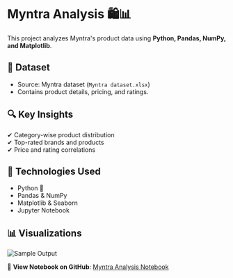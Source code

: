 # Myntra Analysis 🛍️📊  

This project analyzes Myntra's product data using **Python, Pandas, NumPy, and Matplotlib**.  

## 📂 Dataset  
- Source: Myntra dataset (`Myntra dataset.xlsx`)  
- Contains product details, pricing, and ratings.  

## 🔍 Key Insights  
✔ Category-wise product distribution  
✔ Top-rated brands and products  
✔ Price and rating correlations  

## 📌 Technologies Used  
- Python 🐍  
- Pandas & NumPy  
- Matplotlib & Seaborn  
- Jupyter Notebook  

## 📊 Visualizations  
![Sample Output](your-image-link)  

🔗 **View Notebook on GitHub**: [Myntra Analysis Notebook](https://github.com/Tkhatra/Myntra-Analysis/blob/main/Myntra%20Analysis-checkpoint.ipynb)  
